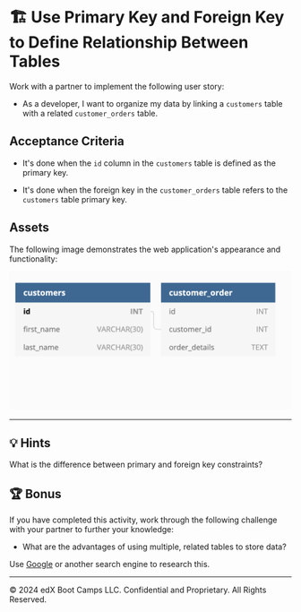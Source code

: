 # 🏗️ Use Primary Key and Foreign Key to Define Relationship Between Tables

Work with a partner to implement the following user story:

* As a developer, I want to organize my data by linking a `customers` table with a related `customer_orders` table.

## Acceptance Criteria

* It's done when the `id` column in the `customers` table is defined as the primary key.

* It's done when the foreign key in the `customer_orders` table refers to the `customers` table primary key.

## Assets

The following image demonstrates the web application's appearance and functionality:

![The schema displays a customers table and a customer_order table, each linked by the customer_id value.](./assets/image_1.png)

---

## 💡 Hints

What is the difference between primary and foreign key constraints?

## 🏆 Bonus

If you have completed this activity, work through the following challenge with your partner to further your knowledge:

* What are the advantages of using multiple, related tables to store data?

Use [Google](https://www.google.com) or another search engine to research this.

---
© 2024 edX Boot Camps LLC. Confidential and Proprietary. All Rights Reserved.
